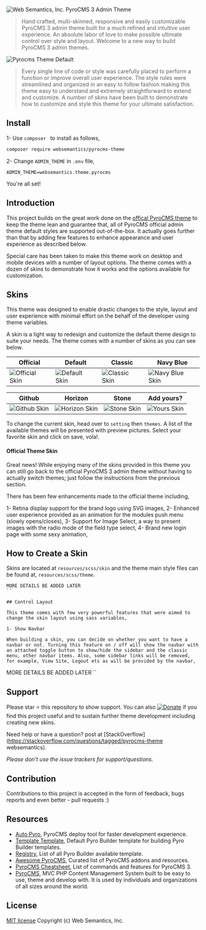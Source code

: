 ![Web Semantics, Inc. PyroCMS 3 Admin Theme](https://websemantics.github.io/pyrocms-theme/assets/img/pyrocms.svg)
> Hand·crafted, multi-skinned, responsive and easily customizable PyroCMS 3 admin theme built for a much refined and intuitive user experience. An absolute labor of love to make possible ultimate control over style and layout. Welcome to a new way to build PyroCMS 3 admin themes.

![Pyrocms Theme Default](https://websemantics.github.io/pyrocms-theme/assets/skin/default.png)
> Every single line of code or style was carefully placed to perform a function or improve overall user experience. The style rules were streamlined and organized in an easy to follow fashion making this theme easy to understand and extremely straightforward to extend and customize. A number of skins have been built to demonstrate how to customize and style this theme for your ultimate satisfaction.

## Install

1- Use `composer ` to install as follows, 

```bash
composer require websemantics/pyrocms-theme
```

2- Change `ADMIN_THEME` in `.env` file,  

```
ADMIN_THEME=websemantics.theme.pyrocms
```

You're all set!

## Introduction 

This project builds on the great work done on the [offical PyroCMS theme](https://github.com/pyrocms/pyrocms-theme) to keep the theme lean and guarantee that, all of PyroCMS official admin theme default styles are supported out-of-the-box. It actually goes further than that by adding few features to enhance appearance and user experience as described below.

Special care has been taken to make this theme work on desktop and mobile devices with a number of layout options. The theme comes with a dozen of skins to demonstrate how it works and the options available for customization.

## Skins

This theme was designed to enable drastic changes to the style, layout and user experience with minimal effort on the behalf of the developer using theme variables. 

A skin is a light way to redesign and customize the default theme design to suite your needs. The theme comes with a number of skins as you can see below.

| Official | Default | Classic | Navy Blue |
|---|---|---|---|
| ![Official Skin](https://websemantics.github.io/pyrocms-theme/assets/skin/pyrocms.png) | ![Default Skin](https://websemantics.github.io/pyrocms-theme/assets/skin/default.png) | ![Classic Skin](https://websemantics.github.io/pyrocms-theme/assets/skin/classic.png)  | ![Navy Blue Skin](https://websemantics.github.io/pyrocms-theme/assets/skin/blue.png)  | 

| Github | Horizon | Stone | Add yours? |
|---|---|---|---|
| ![Github Skin](https://websemantics.github.io/pyrocms-theme/assets/skin/github.png) | ![Horizon Skin](https://websemantics.github.io/pyrocms-theme/assets/skin/horizon.png) | ![Stone Skin](https://websemantics.github.io/pyrocms-theme/assets/skin/stone.png)  | ![Yours Skin](https://websemantics.github.io/pyrocms-theme/assets/skin/nopreview.png)  | 

To change the current skin, head over to `setting` then `themes`. A list of the available themes will be presented with preview pictures. Select your favorite skin and click on save, vola!.

#### Official Theme Skin

Great news! While enjoying many of the skins provided in this theme you can still go back to the official PyroCMS 3 admin theme without having to actually switch themes; just follow the instructions from the previous section.

There has been few enhancements made to the official theme including,

1- Retina display support for the brand logo using SVG images,
2- Enhanced user experience provided as an animation for the modules push menu (slowly opens/closes),
3- Support for Image Select, a way to present images with the radio mode of the field type select,
4- Brand new login page with some sexy animation, 

## How to Create a Skin

Skins are located at `resources/scss/skin` and the theme main style files can be found at, `resources/scss/theme`. 

```
MORE DETAILS BE ADDED LATER
``

## Control Layout

This theme comes with few very powerful features that were aimed to change the skin layout using sass variables, 

1- Show Navbar

When building a skin, you can decide on whether you want to have a navbar or not. Turning this feature on / off will show the navbar with an attached toggle button to show/hide the sidebar and the classic menu, other navbar items. Also, some sidebar links will be removed, for example, View Site, Logout ets as will be provided by the navbar,

```
MORE DETAILS BE ADDED LATER
``

## Support

Please star :star: this repository to show support. You can also [![Donate](https://img.shields.io/badge/Donate-PayPal-green.svg)](https://www.paypal.me/websemanticsca) if you find this project useful and to sustain further theme development including creating new skins. 

Need help or have a question? post at [StackOverflow](https://stackoverflow.com/questions/tagged/pyrocms-theme websemantics).

*Please don't use the issue trackers for support/questions.*

## Contribution

Contributions to this project is accepted in the form of feedback, bugs reports and even better - pull requests :)

## Resources

- [Auto Pyro](https://github.com/websemantics/auto-pyro), PyroCMS deploy tool for faster development experience.
- [Template Template](https://github.com/pyrocms-templates/template-template), Default Pyro Builder template for building Pyro Builder templates.
- [Registry](https://github.com/pyrocms-templates), List of all Pyro Builder available template.
- [Awesome PyroCMS](https://github.com/websemantics/awesome-pyrocms), Curated list of PyroCMS addons and resources.
- [PyroCMS Cheatsheet](http://websemantics.github.io/pyrocms-cheatsheet), List of commands and features for PyroCMS 3.
- [PyroCMS](https://github.com/pyrocms/pyrocms), MVC PHP Content Management System built to be easy to use, theme and develop with. It is used by individuals and organizations of all sizes around the world.

## License

[MIT license](http://opensource.org/licenses/mit-license.php)
Copyright (c) Web Semantics, Inc.